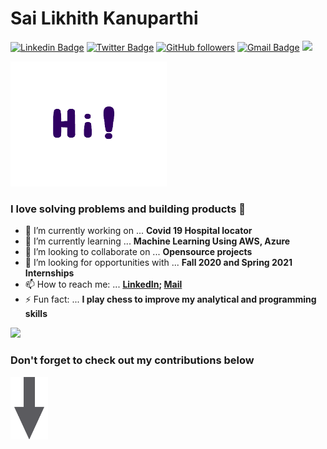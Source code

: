 # Sai Likhith Kanuparthi
[![Linkedin Badge](https://img.shields.io/badge/-sailikhithk-blue?style=social&logo=Linkedin&logoColor=blue&link=https://www.linkedin.com/in/sailikhithk/)](https://www.linkedin.com/in/sailikhithk/) 
[![Twitter Badge](http://img.shields.io/badge/-@codewithsai?style=social&logo=twitter&logoColor=blue&link=https://twitter.com/codewithsai)](https://twitter.com/codewithsai) 
[![GitHub followers](https://img.shields.io/github/followers/sailikhithk?label=Follow&style=social)](https://github.com/sailikhithk/?tab=follow) 
[![Gmail Badge](https://img.shields.io/badge/-sailikhithk?style=social&logo=Gmail&logoColor=red&link=mailto:sailikhithcse@gmail.com)](mailto:sailikhithcse@gmail.com) 
![](https://visitor-badge.glitch.me/badge?page_id=sailikhithk.visitor-badge)

<img src="https://github.com/sailikhithk/sailikhithk/blob/master/Hi.gif" width="250" height="200">

### I love solving problems and building products 👋 


- 🔭 I’m currently working on ... **Covid 19 Hospital locator**
- 🌱 I’m currently learning ... **Machine Learning Using AWS, Azure**
- 👯 I’m looking to collaborate on ... **Opensource projects**
- 🤔 I’m looking for opportunities with ... **Fall 2020 and Spring 2021 Internships**
- 📫 How to reach me: ... **[LinkedIn](https://www.linkedin.com/in/sailikhithk); [Mail](mailto:sailikhithcse@gmail.com)**
- ⚡ Fun fact: ... **I play chess to improve my analytical and programming skills**

<img src="https://github-readme-stats.vercel.app/api?username=sailikhithk&show_icons=true&title_color=000FFF&icon_color=79ff67&text_color=9f9f9f">


### Don't forget to check out my contributions below
<img src="https://github.com/sailikhithk/sailikhithk/blob/master/images%20(1).png" width="60" height="100">

<!--

[![ReadMe Card](https://github-readme-stats.vercel.app/api/pin/?username=anuraghazra&repo=github-readme-stats)](https://github.com/anuraghazra/github-readme-stats)
[![ReadMe Card](https://github-readme-stats.vercel.app/api/pin/?username=anuraghazra&repo=github-readme-stats)](https://github.com/anuraghazra/github-readme-stats)
[![ReadMe Card](https://github-readme-stats.vercel.app/api/pin/?username=anuraghazra&repo=github-readme-stats)](https://github.com/anuraghazra/github-readme-stats)

**sailikhithk/sailikhithk** is a ✨ _special_ ✨ repository because its `README.md` (this file) appears on your GitHub profile.

Here are some ideas to get you started:

- 🔭 I’m currently working on ...
- 🌱 I’m currently learning ...
- 👯 I’m looking to collaborate on ...
- 🤔 I’m looking for help with ...
- 💬 Ask me about ...
- 📫 How to reach me: ...
- 😄 Pronouns: ...
- ⚡ Fun fact: ...
-->

